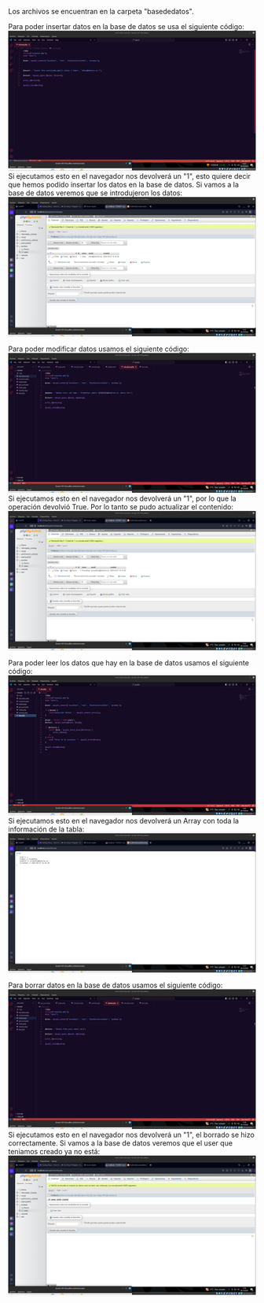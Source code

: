 Los archivos se encuentran en la carpeta "basededatos".

Para poder insertar datos en la base de datos se usa el siguiente código:
![](/Fotos/borrar_actualizar_leer_insertar/insertar.png)
Si ejecutamos esto en el navegador nos devolverá un "1", esto quiere decir que hemos podido insertar los datos en la base de datos.
Si vamos a la base de datos veremos que se introdujeron los datos:
![](/Fotos/borrar_actualizar_leer_insertar/insertar1.png)


Para poder modificar datos usamos el siguiente código:
![](/Fotos/borrar_actualizar_leer_insertar/actualizar.png)
Si ejecutamos esto en el navegador nos devolverá un "1", por lo que la operación devolvió True. Por lo tanto se pudo actualizar el contenido:
![](/Fotos/borrar_actualizar_leer_insertar/actualizar1.png)

Para poder leer los datos que hay en la base de datos usamos el siguiente código:
![](/Fotos/borrar_actualizar_leer_insertar/leer.png)
Si ejecutamos esto en el navegador nos devolverá un Array con toda la información de la tabla:
![](/Fotos/borrar_actualizar_leer_insertar/leer1.png)

Para borrar datos en la base de datos usamos el siguiente código:
![](/Fotos/borrar_actualizar_leer_insertar/borrar.png)
Si ejecutamos esto en el navegador nos devolverá un "1", el borrado se hizo correctamente.
Si vamos a la base de datos veremos que el user que teniamos creado ya no está:
![](/Fotos/borrar_actualizar_leer_insertar/leer2.png)
